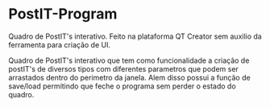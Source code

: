 # PostIT-Program
Quadro de PostIT's interativo. Feito na plataforma QT Creator sem auxilio da ferramenta para criação de UI.

Quadro de PostIT's interativo que tem como funcionalidade a criação de postIT's de diversos tipos com diferentes parametros que podem ser arrastados dentro do perimetro da janela. Alem disso possui a função de save/load permitindo que feche o programa sem perder o estado do quadro.
